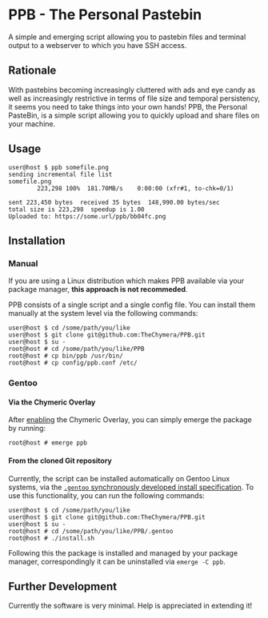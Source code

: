 # PPB - The Personal Pastebin

A simple and emerging script allowing you to pastebin files and terminal output to a webserver to which you have SSH access.

## Rationale

With pastebins becoming increasingly cluttered with ads and eye candy as well as increasingly restrictive in terms of file size and temporal persistency, it seems you need to take things into your own hands!
PPB, the Personal PasteBin, is a simple script allowing you to quickly upload and share files on your machine.

## Usage

```console
user@host $ ppb somefile.png
sending incremental file list
somefile.png
        223,298 100%  181.70MB/s    0:00:00 (xfr#1, to-chk=0/1)

sent 223,450 bytes  received 35 bytes  148,990.00 bytes/sec
total size is 223,298  speedup is 1.00
Uploaded to: https://some.url/ppb/bb04fc.png
```

## Installation

### Manual

If you are using a Linux distribution which makes PPB available via your package manager, **this approach is not recommeded**.

PPB consists of a single script and a single config file.
You can install them manually at the system level via the following commands:

```console
user@host $ cd /some/path/you/like
user@host $ git clone git@github.com:TheChymera/PPB.git
user@host $ su -
root@host # cd /some/path/you/like/PPB
root@host # cp bin/ppb /usr/bin/
root@host # cp config/ppb.conf /etc/
```

### Gentoo

#### Via the Chymeric Overlay

After [enabling](https://github.com/TheChymera/overlay#install) the Chymeric Overlay, you can simply emerge the package by running:

```console
root@host # emerge ppb
```

#### From the cloned Git repository

Currently, the script can be installed automatically on Gentoo Linux systems, via the [`.gentoo` synchronously developed install specification](http://chymera.eu/docs/dominik_semesterarbeit.pdf).
To use this functionality, you can run the following commands:

```console
user@host $ cd /some/path/you/like 
user@host $ git clone git@github.com:TheChymera/PPB.git 
user@host $ su -
root@host # cd /some/path/you/like/PPB/.gentoo
root@host # ./install.sh
```

Following this the package is installed and managed by your package manager, correspondingly it can be uninstalled via `emerge -C ppb`.

## Further Development

Currently the software is very minimal.
Help is appreciated in extending it!
